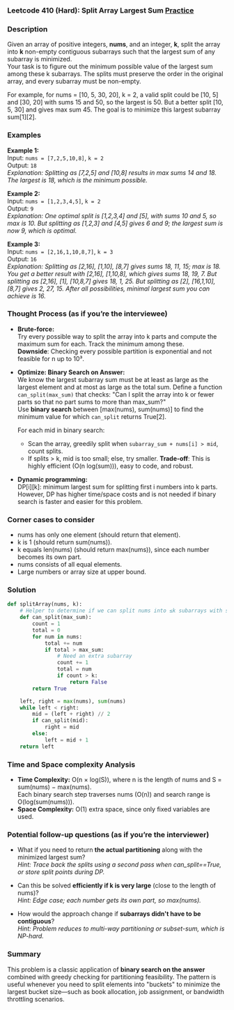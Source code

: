 ### Leetcode 410 (Hard): Split Array Largest Sum [Practice](https://leetcode.com/problems/split-array-largest-sum)

### Description  
Given an array of positive integers, **nums**, and an integer, **k**, split the array into **k** non-empty contiguous subarrays such that the largest sum of any subarray is minimized.  
Your task is to figure out the minimum possible value of the largest sum among these k subarrays. The splits must preserve the order in the original array, and every subarray must be non-empty.

For example, for nums = [10, 5, 30, 20], k = 2, a valid split could be [10, 5] and [30, 20] with sums 15 and 50, so the largest is 50. But a better split [10, 5, 30] and  gives max sum 45. The goal is to minimize this largest subarray sum[1][2].

### Examples  

**Example 1:**  
Input: `nums = [7,2,5,10,8]`, `k = 2`  
Output: `18`  
*Explanation: Splitting as [7,2,5] and [10,8] results in max sums 14 and 18. The largest is 18, which is the minimum possible.*

**Example 2:**  
Input: `nums = [1,2,3,4,5]`, `k = 2`  
Output: `9`  
*Explanation: One optimal split is [1,2,3,4] and [5], with sums 10 and 5, so max is 10. But splitting as [1,2,3] and [4,5] gives 6 and 9; the largest sum is now 9, which is optimal.*

**Example 3:**  
Input: `nums = [2,16,1,10,8,7]`, `k = 3`  
Output: `16`  
*Explanation: Splitting as [2,16], [1,10], [8,7] gives sums 18, 11, 15; max is 18. You get a better result with [2,16], [1,10,8],  which gives sums 18, 19, 7. But splitting as [2,16], [1], [10,8,7] gives 18, 1, 25. But splitting as [2], [16,1,10], [8,7] gives 2, 27, 15. After all possibilities, minimal largest sum you can achieve is 16.*

### Thought Process (as if you’re the interviewee)  
- **Brute-force:**  
  Try every possible way to split the array into k parts and compute the maximum sum for each. Track the minimum among these.  
  **Downside**: Checking every possible partition is exponential and not feasible for n up to 10³.

- **Optimize: Binary Search on Answer:**  
  We know the largest subarray sum must be at least as large as the largest element and at most as large as the total sum.
  Define a function `can_split(max_sum)` that checks: "Can I split the array into k or fewer parts so that no part sums to more than max_sum?"  
  Use **binary search** between [max(nums), sum(nums)] to find the minimum value for which `can_split` returns True[2].
  
  For each mid in binary search:
    - Scan the array, greedily split when `subarray_sum + nums[i] > mid`, count splits.
    - If splits > k, mid is too small; else, try smaller.
  **Trade-off**: This is highly efficient (O(n log(sum))), easy to code, and robust.

- **Dynamic programming:**  
  DP[i][k]: minimum largest sum for splitting first i numbers into k parts.  
  However, DP has higher time/space costs and is not needed if binary search is faster and easier for this problem.

### Corner cases to consider  
- nums has only one element (should return that element).
- k is 1 (should return sum(nums)).
- k equals len(nums) (should return max(nums)), since each number becomes its own part.
- nums consists of all equal elements.
- Large numbers or array size at upper bound.

### Solution

```python
def splitArray(nums, k):
    # Helper to determine if we can split nums into ≤k subarrays with sums ≤max_sum
    def can_split(max_sum):
        count = 1
        total = 0
        for num in nums:
            total += num
            if total > max_sum:
                # Need an extra subarray
                count += 1
                total = num
                if count > k:
                    return False
        return True

    left, right = max(nums), sum(nums)
    while left < right:
        mid = (left + right) // 2
        if can_split(mid):
            right = mid
        else:
            left = mid + 1
    return left
```

### Time and Space complexity Analysis  

- **Time Complexity:** O(n × log(S)), where n is the length of nums and S = sum(nums) − max(nums).  
  Each binary search step traverses nums (O(n)) and search range is O(log(sum(nums))).
- **Space Complexity:** O(1) extra space, since only fixed variables are used.

### Potential follow-up questions (as if you’re the interviewer)  

- What if you need to return **the actual partitioning** along with the minimized largest sum?  
  *Hint: Trace back the splits using a second pass when can_split==True, or store split points during DP.*

- Can this be solved **efficiently if k is very large** (close to the length of nums)?  
  *Hint: Edge case; each number gets its own part, so max(nums).*

- How would the approach change if **subarrays didn't have to be contiguous**?  
  *Hint: Problem reduces to multi-way partitioning or subset-sum, which is NP-hard.*

### Summary
This problem is a classic application of **binary search on the answer** combined with greedy checking for partitioning feasibility. The pattern is useful whenever you need to split elements into "buckets" to minimize the largest bucket size—such as book allocation, job assignment, or bandwidth throttling scenarios.

